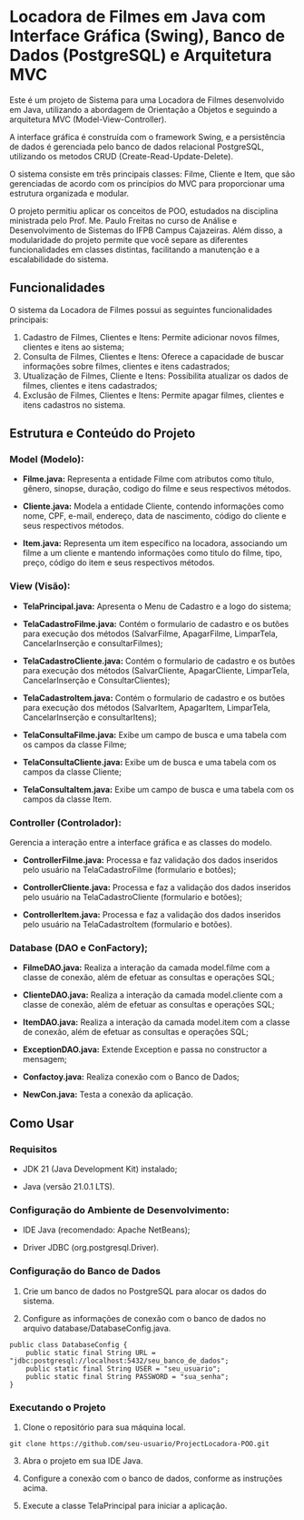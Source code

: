 # Locadora de Filmes em Java com Interface Gráfica (Swing), Banco de Dados (PostgreSQL) e Arquitetura MVC 
Este é um projeto de Sistema para uma Locadora de Filmes desenvolvido em Java, utilizando a abordagem de Orientação a Objetos e seguindo a arquitetura MVC (Model-View-Controller).

A interface gráfica é construída com o framework Swing, e a persistência de dados é gerenciada pelo banco de dados relacional PostgreSQL, utilizando os metodos CRUD (Create-Read-Update-Delete).

O sistema consiste em três principais classes: Filme, Cliente e Item, que são gerenciadas de acordo com os princípios do MVC para proporcionar uma estrutura organizada e modular.

O projeto permitiu aplicar os conceitos de POO, estudados na disciplina ministrada pelo Prof. Me. Paulo Freitas no curso de Análise e Desenvolvimento de Sistemas do IFPB Campus Cajazeiras. Além disso, a modularidade do projeto permite que você separe as diferentes funcionalidades em classes distintas, facilitando a manutenção e a escalabilidade do sistema.

## Funcionalidades
O sistema da Locadora de Filmes possui as seguintes funcionalidades principais:

1. Cadastro de Filmes, Clientes e Itens: Permite adicionar novos filmes, clientes e itens ao sistema;
2. Consulta de Filmes, Clientes e Itens: Oferece a capacidade de buscar informações sobre filmes, clientes e itens cadastrados;
3. Utualização de Filmes, Cliente e Itens: Possibilita atualizar os dados de filmes, clientes e itens cadastrados;
4. Exclusão de Filmes, Clientes e Itens: Permite apagar filmes, clientes e itens cadastros no sistema.

## Estrutura e Conteúdo do Projeto

### Model (Modelo):

- **Filme.java:** Representa a entidade Filme com atributos como título, gênero, sinopse, duração, codigo do filme e seus respectivos métodos.

- **Cliente.java:** Modela a entidade Cliente, contendo informações como nome, CPF, e-mail, endereço, data de nascimento, código do cliente e seus respectivos métodos.

- **Item.java:** Representa um item específico na locadora, associando um filme a um cliente e mantendo informações como titulo do filme, tipo, preço, código do item e seus respectivos métodos.


### View (Visão):
- **TelaPrincipal.java:** Apresenta o Menu de Cadastro e a logo do sistema;

- **TelaCadastroFilme.java:** Contém o formulario de cadastro e os butões para execução dos métodos (SalvarFilme, ApagarFilme, LimparTela, CancelarInserção e consultarFilmes);

- **TelaCadastroCliente.java:** Contém o formulario de cadastro e os butões para execução dos métodos (SalvarCliente, ApagarCliente, LimparTela, CancelarInserção e ConsultarClientes);

- **TelaCadastroItem.java:** Contém o formulario de cadastro e os butões para execução dos métodos (SalvarItem, ApagarItem, LimparTela, CancelarInserção e consultarItens);

- **TelaConsultaFilme.java:** Exibe um campo de busca e uma tabela com os campos da classe Filme;

- **TelaConsultaCliente.java:** Exibe um  de busca e uma tabela com os campos da classe Cliente;

- **TelaConsultaItem.java:** Exibe um campo de busca e uma tabela com os campos da classe Item.


### Controller (Controlador): 

Gerencia a interação entre a interface gráfica e as classes do modelo.

- **ControllerFilme.java:** Processa e faz validação dos dados inseridos pelo usuário na TelaCadastroFilme (formulario e botões);
  
- **ControllerCliente.java:** Processa e faz a validação dos dados inseridos pelo usuário na TelaCadastroCliente (formulario e botões);
  
- **ControllerItem.java:** Processa e faz a validação dos dados inseridos pelo usuário na TelaCadastroItem (formulario e botões).


### Database (DAO e ConFactory);

- **FilmeDAO.java:** Realiza a interação da camada model.filme com a classe de conexão, além de efetuar as consultas e operações SQL;
  
- **ClienteDAO.java:** Realiza a interação da camada model.cliente com a classe de conexão, além de efetuar as consultas e operações SQL;
  
- **ItemDAO.java:** Realiza a interação da camada model.item com a classe de conexão, além de efetuar as consultas e operações SQL;

- **ExceptionDAO.java:** Extende Exception e passa no constructor a mensagem;
  
- **Confactoy.java:** Realiza conexão com o Banco de Dados;
  
- **NewCon.java:** Testa a conexão da aplicação.

## Como Usar

### Requisitos
- JDK 21 (Java Development Kit) instalado;
  
- Java (versão 21.0.1 LTS).

### Configuração do Ambiente de Desenvolvimento:
- IDE Java (recomendado: Apache NetBeans);
  
- Driver JDBC (org.postgresql.Driver). 

### Configuração do Banco de Dados
1. Crie um banco de dados no PostgreSQL para alocar os dados do sistema.

2. Configure as informações de conexão com o banco de dados no arquivo database/DatabaseConfig.java.
```
public class DatabaseConfig {
    public static final String URL = "jdbc:postgresql://localhost:5432/seu_banco_de_dados";
    public static final String USER = "seu_usuario";
    public static final String PASSWORD = "sua_senha";
}
```
### Executando o Projeto
1. Clone o repositório para sua máquina local.
```
git clone https://github.com/seu-usuario/ProjectLocadora-POO.git
```
3. Abra o projeto em sua IDE Java.

4. Configure a conexão com o banco de dados, conforme as instruções acima.

5. Execute a classe TelaPrincipal para iniciar a aplicação.
